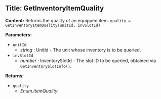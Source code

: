 ## Title: GetInventoryItemQuality

**Content:**
Returns the quality of an equipped item.
`quality = GetInventoryItemQuality(unitId, invSlotId)`

**Parameters:**
- `unitId`
  - *string* : UnitId - The unit whose inventory is to be queried.
- `invSlotId`
  - *number* : InventorySlotId - The slot ID to be queried, obtained via `GetInventorySlotInfo()`.

**Returns:**
- `quality`
  - *Enum.ItemQuality*
